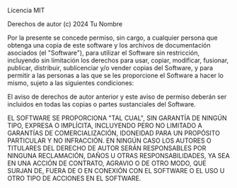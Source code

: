 Licencia MIT

Derechos de autor (c) 2024 Tu Nombre

Por la presente se concede permiso, sin cargo, a cualquier persona que obtenga una copia
de este software y los archivos de documentación asociados (el "Software"), para utilizar
el Software sin restricción, incluyendo sin limitación los derechos para usar, copiar,
modificar, fusionar, publicar, distribuir, sublicenciar y/o vender copias del Software,
y para permitir a las personas a las que se les proporcione el Software a hacer lo mismo,
sujeto a las siguientes condiciones:

El aviso de derechos de autor anterior y este aviso de permiso deberán ser incluidos en
todas las copias o partes sustanciales del Software.

EL SOFTWARE SE PROPORCIONA "TAL CUAL", SIN GARANTÍA DE NINGÚN TIPO, EXPRESA O IMPLÍCITA,
INCLUYENDO PERO NO LIMITADO A GARANTÍAS DE COMERCIALIZACIÓN, IDONEIDAD PARA UN PROPÓSITO
PARTICULAR Y NO INFRACCIÓN. EN NINGÚN CASO LOS AUTORES O TITULARES DEL DERECHO DE AUTOR
SERÁN RESPONSABLES POR NINGUNA RECLAMACIÓN, DAÑOS U OTRAS RESPONSABILIDADES, YA SEA EN
UNA ACCIÓN DE CONTRATO, AGRAVIO O DE OTRO MODO, QUE SURJAN DE, FUERA DE O EN CONEXIÓN
CON EL SOFTWARE O EL USO U OTRO TIPO DE ACCIONES EN EL SOFTWARE.
